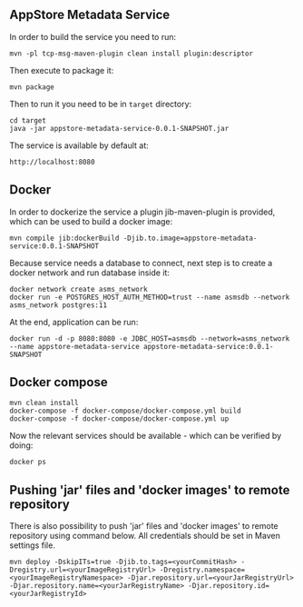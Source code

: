 AppStore Metadata Service
---

In order to build the service you need to run:

```
mvn -pl tcp-msg-maven-plugin clean install plugin:descriptor
```

Then execute to package it:

```
mvn package
```

Then to run it you need to be in `target` directory:

```
cd target
java -jar appstore-metadata-service-0.0.1-SNAPSHOT.jar
```

The service is available by default at:
 
```
http://localhost:8080
```

Docker
---

In order to dockerize the service a plugin jib-maven-plugin is provided, which can be used to build a docker image:

```
mvn compile jib:dockerBuild -Djib.to.image=appstore-metadata-service:0.0.1-SNAPSHOT
```

Because service needs a database to connect, next step is to create a docker network and run database inside it: 

```
docker network create asms_network
docker run -e POSTGRES_HOST_AUTH_METHOD=trust --name asmsdb --network asms_network postgres:11
```

At the end, application can be run:

```
docker run -d -p 8080:8080 -e JDBC_HOST=asmsdb --network=asms_network --name appstore-metadata-service appstore-metadata-service:0.0.1-SNAPSHOT
```

Docker compose
---

```
mvn clean install
docker-compose -f docker-compose/docker-compose.yml build
docker-compose -f docker-compose/docker-compose.yml up
```

Now the relevant services should be available - which can be verified by doing:

```
docker ps
```

Pushing 'jar' files and 'docker images' to remote repository
---

There is also possibility to push 'jar' files and 'docker images' to remote repository using command below. All credentials should be set in Maven settings file.
```
mvn deploy -DskipITs=true -Djib.to.tags=<yourCommitHash> -Dregistry.url=<yourImageRegistryUrl> -Dregistry.namespace=<yourImageRegistryNamespace> -Djar.repository.url=<yourJarRegistryUrl> -Djar.repository.name=<yourJarRegistryName> -Djar.repository.id=<yourJarRegistryId>
```
